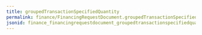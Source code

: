 ```yaml
---
title: groupedTransactionSpecifiedQuantity
permalink: finance/FinancingRequestDocument.groupedTransactionSpecifiedQuantity.html
jsonid: finance_financingrequestdocument_groupedtransactionspecifiedquantity
---
```


